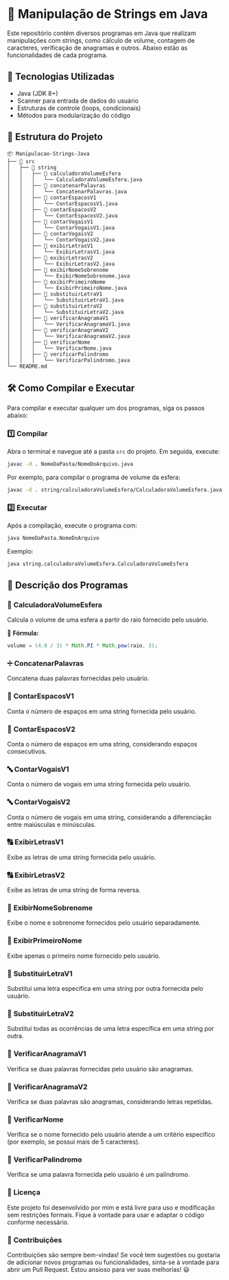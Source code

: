 # 📌 Manipulação de Strings em Java

Este repositório contém diversos programas em Java que realizam manipulações com strings, 
como cálculo de volume, contagem de caracteres, verificação de anagramas e outros. 
Abaixo estão as funcionalidades de cada programa.

## 🚀 Tecnologias Utilizadas

- Java (JDK 8+)
- Scanner para entrada de dados do usuário
- Estruturas de controle (loops, condicionais)
- Métodos para modularização do código

## 📂 Estrutura do Projeto

```estrutura
📦 Manipulacao-Strings-Java
├── 📁 src
│   ├── 📁 string
│   │   ├── 📁 calculadoraVolumeEsfera
│   │   │   └── CalculadoraVolumeEsfera.java
│   │   ├── 📁 concatenarPalavras
│   │   │   └── ConcatenarPalavras.java
│   │   ├── 📁 contarEspacosV1
│   │   │   └── ContarEspacosV1.java
│   │   ├── 📁 contarEspacosV2
│   │   │   └── ContarEspacosV2.java
│   │   ├── 📁 contarVogaisV1
│   │   │   └── ContarVogaisV1.java
│   │   ├── 📁 contarVogaisV2
│   │   │   └── ContarVogaisV2.java
│   │   ├── 📁 exibirLetrasV1
│   │   │   └── ExibirLetrasV1.java
│   │   ├── 📁 exibirLetrasV2
│   │   │   └── ExibirLetrasV2.java
│   │   ├── 📁 exibirNomeSobrenome
│   │   │   └── ExibirNomeSobrenome.java
│   │   ├── 📁 exibirPrimeiroNome
│   │   │   └── ExibirPrimeiroNome.java
│   │   ├── 📁 substituirLetraV1
│   │   │   └── SubstituirLetraV1.java
│   │   ├── 📁 substituirLetraV2
│   │   │   └── SubstituirLetraV2.java
│   │   ├── 📁 verificarAnagramaV1
│   │   │   └── VerificarAnagramaV1.java
│   │   ├── 📁 verificarAnagramaV2
│   │   │   └── VerificarAnagramaV2.java
│   │   ├── 📁 verificarNome
│   │   │   └── VerificarNome.java
│   │   ├── 📁 verificarPalindromo
│   │   │   └── VerificarPalindromo.java
└── README.md
```

## 🛠️ Como Compilar e Executar

Para compilar e executar qualquer um dos programas, siga os passos abaixo:

### 1️⃣ **Compilar**

Abra o terminal e navegue até a pasta `src` do projeto. Em seguida, execute:

```sh
javac -d . NomeDaPasta/NomeDoArquivo.java
```

Por exemplo, para compilar o programa de volume da esfera:

```sh
javac -d . string/calculadoraVolumeEsfera/CalculadoraVolumeEsfera.java
```

### 2️⃣ **Executar**

Após a compilação, execute o programa com:

```sh
java NomeDaPasta.NomeDoArquivo
```

Exemplo:

```sh
java string.calculadoraVolumeEsfera.CalculadoraVolumeEsfera
```

## 📌 Descrição dos Programas

### 🔵 **CalculadoraVolumeEsfera**

Calcula o volume de uma esfera a partir do raio fornecido pelo usuário.

📌 **Fórmula:**
```java
volume = (4.0 / 3) * Math.PI * Math.pow(raio, 3);
```

### ➗ **ConcatenarPalavras**

Concatena duas palavras fornecidas pelo usuário.

### 🔢 **ContarEspacosV1**

Conta o número de espaços em uma string fornecida pelo usuário.

### 🔢 **ContarEspacosV2**

Conta o número de espaços em uma string, considerando espaços consecutivos.

### 🔤 **ContarVogaisV1**

Conta o número de vogais em uma string fornecida pelo usuário.

### 🔤 **ContarVogaisV2**

Conta o número de vogais em uma string, considerando a diferenciação entre maiúsculas e minúsculas.

### 🔠 **ExibirLetrasV1**

Exibe as letras de uma string fornecida pelo usuário.

### 🔠 **ExibirLetrasV2**

Exibe as letras de uma string de forma reversa.

### 📝 **ExibirNomeSobrenome**

Exibe o nome e sobrenome fornecidos pelo usuário separadamente.

### 📝 **ExibirPrimeiroNome**

Exibe apenas o primeiro nome fornecido pelo usuário.

### 🔄 **SubstituirLetraV1**

Substitui uma letra específica em uma string por outra fornecida pelo usuário.

### 🔄 **SubstituirLetraV2**

Substitui todas as ocorrências de uma letra específica em uma string por outra.

### 🔑 **VerificarAnagramaV1**

Verifica se duas palavras fornecidas pelo usuário são anagramas.

### 🔑 **VerificarAnagramaV2**

Verifica se duas palavras são anagramas, considerando letras repetidas.

### 🧾 **VerificarNome**

Verifica se o nome fornecido pelo usuário atende a um critério específico (por exemplo, se possui mais de 5 caracteres).

### 🔄 **VerificarPalindromo**

Verifica se uma palavra fornecida pelo usuário é um palíndromo.

### 📜 **Licença**

Este projeto foi desenvolvido por mim e está livre para uso e modificação sem restrições formais.
Fique à vontade para usar e adaptar o código conforme necessário.

### 🤝 **Contribuições**

Contribuições são sempre bem-vindas! Se você tem sugestões ou gostaria de adicionar novos programas ou funcionalidades,
sinta-se à vontade para abrir um Pull Request. Estou ansioso para ver suas melhorias! 😃

